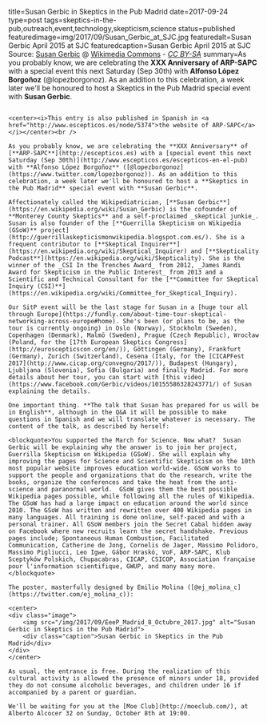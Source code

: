 title=Susan Gerbic in Skeptics in the Pub Madrid
date=2017-09-24
type=post
tags=skeptics-in-the-pub,outreach,event,technology,skepticism,science
status=published
featuredimage=img/2017/09/Susan_Gerbic_at_SJC.jpg
featuredalt=Susan Gerbic April 2015 at SJC
featuredcaption=Susan Gerbic April 2015 at SJC<br /> Source: <a href="https://commons.wikimedia.org/wiki/User:Sgerbic">Susan Gerbic</a> @ <a href="https://commons.wikimedia.org/wiki/File:Gerbic_at_SJC.jpg">Wikimedia Commons</a> - <a href="http://creativecommons.org/licenses/by-sa/4.0/"><i>CC BY-SA</i></a>
summary=As you probably know, we are celebrating the <b>XXX Anniversary of ARP-SAPC</b> with a special event this next Saturday (Sep 30th) with <b>Alfonso López Borgoñoz</b> (@lopezborgonoz). As an addition to this celebration, a week later we'll be honoured to host a Skeptics in the Pub Madrid special event with <b>Susan Gerbic</b>.
~~~~~~

<center><i>This entry is also published in Spanish in <a href="http://www.escepticos.es/node/5374">the website of ARP-SAPC</a></i></center><br />

As you probably know, we are celebrating the **XXX Anniversary** of [**ARP-SAPC**](http://escepticos.es) with a [special event this next Saturday (Sep 30th)](http://www.escepticos.es/escepticos-en-el-pub) with **Alfonso López Borgoñoz** ([@lopezborgonoz](https://www.twitter.com/lopezborgonoz)). As an addition to this celebration, a week later we'll be honoured to host a **Skeptics in the Pub Madrid** special event with **Susan Gerbic**.

Affectionately called the Wikipediatrician, [**Susan Gerbic**](https://en.wikipedia.org/wiki/Susan_Gerbic) is the cofounder of **Monterey County Skeptics** and a self-proclaimed _skeptical junkie_. Susan is also founder of the [**Guerrilla Skepticism on Wikipedia (GSoW)** project](http://guerrillaskepticismonwikipedia.blogspot.com.es/). She is a frequent contributor to [**Skeptical Inquirer**](https://en.wikipedia.org/wiki/Skeptical_Inquirer) and [**Skepticality Podcast**](https://en.wikipedia.org/wiki/Skepticality). She is the winner of the _CSI In the Trenches Award_ from 2012, _James Randi Award for Skepticism in the Public Interest_ from 2013 and a Scientific and Technical Consultant for the [**Committee for Skeptical Inquiry (CSI)**](https://en.wikipedia.org/wiki/Committee_for_Skeptical_Inquiry).

Our SitP event will be the last stage for Susan in a [huge tour all through Europe](https://fundly.com/about-time-tour-skeptical-networking-across-europe#home). She's been (or plans to be, as the tour is currently ongoing) in Oslo (Norway), Stockholm (Sweden), Copenhagen (Denmark), Malmö (Sweden), Prague (Czech Republic), Wrocław (Poland, for the [17th European Skeptics Congress](http://euroscepticscon.org/en/)), Göttingen (Germany), Frankfurt (Germany), Zurich (Switzerland), Cesena (Italy, for the [CICAPFest 2017](http://www.cicap.org/convegno/2017/)), Budapest (Hungary), Ljubljana (Slovenia), Sofia (Bulgaria) and finally Madrid. For more details about her tour, you can start with [this video](https://www.facebook.com/Gerbic/videos/10155586328243771/) of Susan explaining the details.

One important thing. **The talk that Susan has prepared for us will be in English**, although in the Q&A it will be possible to make questions in Spanish and we will translate whatever is necessary. The content of the talk, as described by herself:

<blockquote>You supported the March for Science. Now what?  Susan Gerbic will be explaining why the answer is to join her project, Guerrilla Skepticism on Wikipedia (GSoW). She will explain why improving the pages for Science and Scientific Skepticism on the 10th most popular website improves education world-wide. GSoW works to support the people and organizations that do the research, write the books, organize the conferences and take the heat from the anti-science and paranormal world.  GSoW gives them the best possible Wikipedia pages possible, while following all the rules of Wikipedia. The GSoW has had a large impact on education around the world since 2010. The GSoW has written and rewritten over 400 Wikipedia pages in many languages. All training is done online, self-paced and with a personal trainer. All GSoW members join the Secret Cabal hidden away on Facebook where new recruits learn the secret handshake. Previous pages include; Spontaneous Human Combustion, Facilitated Communication, Catherine de Jong, Cornelis de Jager, Massimo Polidoro, Massimo Pigliucci, Leo Igwe, Gábor Hraskó, VoF, ARP-SAPC, Klub Sceptyków Polskich, Chupacabras, CICAP, CSICOP, Association française pour l'information scientifique, GWUP, and many many more.</blockquote>

The poster, masterfully designed by Emilio Molina ([@ej_molina_c](https://twitter.com/ej_molina_c)):

<center>
<div class="image">
    <img src="/img/2017/09/EeeP_Madrid_8_Octubre_2017.jpg" alt="Susan Gerbic in Skeptics in the Pub Madrid">
    <div class="caption">Susan Gerbic in Skeptics in the Pub Madrid</div>
</div>
</center>

As usual, the entrance is free. During the realization of this cultural activity is allowed the presence of minors under 18, provided they do not consume alcoholic beverages, and children under 16 if accompanied by a parent or guardian.

We'll be waiting for you at the [Moe Club](http://moeclub.com/), at Alberto Alcocer 32 on Sunday, October 8th at 19:00.
